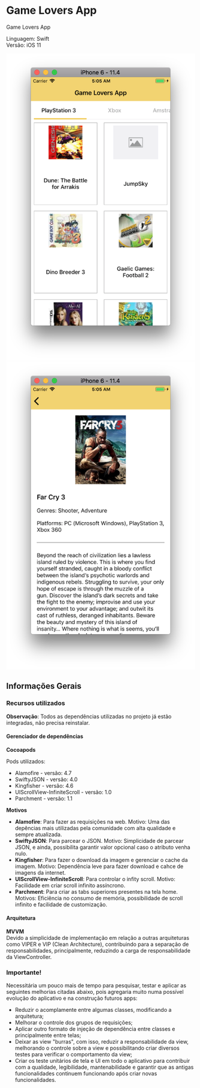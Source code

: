 # Game Lovers App
Game Lovers App

Linguagem: Swift</br>
Versão: iOS 11</br>

![alt text](https://github.com/RodrigoMiyashiro/GameLovers/blob/develop/Images/image001.png) ![alt text](https://github.com/RodrigoMiyashiro/GameLovers/blob/develop/Images/image002.png)

## Informações Gerais

### Recursos utilizados

<b>Observação</b>: Todos as dependências utilizadas no projeto já estão integradas, não precisa reinstalar.

#### Gerenciador de dependências
<b>Cocoapods</b>

Pods utilizados:
- Alamofire - versão: 4.7
- SwiftyJSON - versão: 4.0
- Kingfisher - versão: 4.6
- UIScrollView-InfiniteScroll - versão: 1.0
- Parchment - versão: 1.1

<b>Motivos</b>
- <b>Alamofire</b>: Para fazer as requisições na web. Motivo: Uma das depências mais utilizadas pela comunidade com alta qualidade e sempre atualizada.
- <b>SwiftyJSON</b>: Para parcear o JSON. Motivo: Simplicidade de parcear JSON, e ainda, possibilita garantir valor opcional caso o atributo venha nulo.
- <b>Kingfisher</b>: Para fazer o download da imagem e gerenciar o cache da imagem. Motivo: Dependência leve para fazer download e cahce de imagens da internet.
- <b>UIScrollView-InfiniteScroll</b>: Para controlar o infity scroll.
Motivo: Facilidade em criar scroll infinito assíncrono.
- <b>Parchment</b>: Para criar as tabs superiores presentes na tela home. Motivos: Eficiência no consumo de memória, possibilidade de scroll infinito e facilidade de customização.

#### Arquitetura
<b>MVVM</b></br>
Devido a simplicidade de implementação em relação a outras arquiteturas como VIPER e VIP (Clean Architecture), contribuindo para a separação de responsabilidades, principalmente, reduzindo a carga de responsabilidade da ViewController.

### Importante!
Necessitária um pouco mais de tempo para pesquisar, testar e aplicar as seguintes melhorias citadas abaixo, pois agregaria muito numa possível evolução do aplicativo e na construção futuros apps:
- Reduzir o acomplamente entre algumas classes, modificando a arquitetura;
- Melhorar o controle dos grupos de requisições;
- Aplicar outro formato de injeção de dependência entre classes e principalmente entre telas;
- Deixar as view "burras", com isso, reduzir a responsabilidade da view, melhorando o controle sobre a view e possibilitando criar diversos testes para verificar o comportamento da view;
- Criar os teste unitários de tela e UI em todo o aplicativo para contribuir com a qualidade, legibilidade, mantenabilidade e garantir que as antigas funcionalidades continuem funcionando após criar novas funcionalidades.
